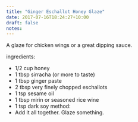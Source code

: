 ```yaml
---
title: "Ginger Eschallot Honey Glaze"
date: 2017-07-16T18:24:27+10:00
draft: false
notes:
---
```


A glaze for chicken wings or a great dipping sauce.
<!--more-->

ingredients:
  - 1/2 cup honey
  - 1 tbsp sirracha (or more to taste)
  - 1 tbsp ginger paste
  - 2 tbsp very finely chopped eschallots 
  - 1 tsp sesame oil
  - 1 tbsp mirin or seasoned rice wine
  - 1 tsp dark soy
method:
  - Add it all together. Glaze something.
